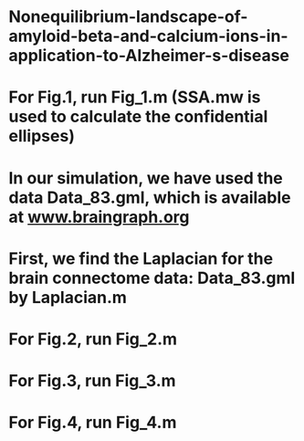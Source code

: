 # Nonequilibrium-landscape-of-amyloid-beta-and-calcium-ions-in-application-to-Alzheimer-s-disease

# For Fig.1, run Fig_1.m (SSA.mw is used to calculate the confidential ellipses) 

# In our simulation, we have used the data Data_83.gml, which is available at www.braingraph.org

# First, we find the Laplacian for the brain connectome data: Data_83.gml by Laplacian.m

# For Fig.2, run Fig_2.m

# For Fig.3, run Fig_3.m

# For Fig.4, run Fig_4.m
